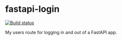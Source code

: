 # fastapi-login

[![Build status](https://ci.appveyor.com/api/projects/status/kb5w847l3wgtfqmw?svg=true)](https://ci.appveyor.com/project/parsd/fastapi-login)

My users route for logging in and out of a FastAPI app.

